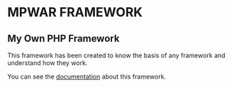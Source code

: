 # MPWAR FRAMEWORK #
## My Own PHP Framework ##

This framework has been created to know the basis of any framework and understand 
how they work.

You can see the [documentation](https://github.com/xserrat/mpwarfwk/wiki) about this framework.
